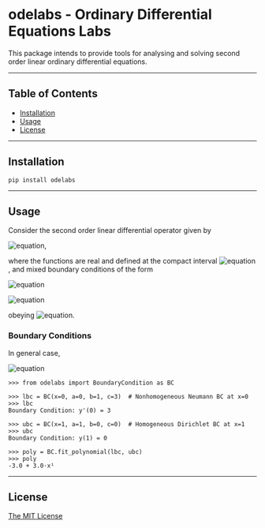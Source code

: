 # odelabs - Ordinary Differential Equations Labs


This package intends to provide tools for analysing and solving second
order linear ordinary differential equations.

----
## Table of Contents

* [Installation](#installation)
* [Usage](#usage)
* [License](#license)


----
## Installation

```shell script
pip install odelabs
```


----
## Usage

Consider the second order linear differential operator given by 

![equation](https://latex.codecogs.com/svg.latex?\large&space;\mathsf{L}y\left(x\right)=p\left(x\right)y^{\prime\prime}\left(x\right)+r\left(x\right)y^\prime\left(x\right)+q\left(x\right)y\left(x\right)),

where the functions are real and defined at the compact interval
![equation](https://latex.codecogs.com/svg.latex?\large&space;\left[x^-,x^+\right]), and mixed
boundary conditions of the form

![equation](https://latex.codecogs.com/svg.latex?\large&space;a^-y\left(x^-\right)+b^-y^{\prime}\left(x^-\right)=c^-) 

![equation](https://latex.codecogs.com/svg.latex?\large&space;a^+y\left(x^+\right)+b^+y^{\prime}\left(x^+\right)=c^+) 

obeying ![equation](https://latex.codecogs.com/svg.latex?\large&space;\left(a^{\pm}\right)^2+\left(b^{\pm}\right)^2\neq0).

### Boundary Conditions

In general case, 

![equation](https://latex.codecogs.com/svg.latex?\large&space;ay\left(x\right)+by^{\prime}\left(x\right)=c) 


```pycon
>>> from odelabs import BoundaryCondition as BC

>>> lbc = BC(x=0, a=0, b=1, c=3)  # Nonhomogeneous Neumann BC at x=0
>>> lbc
Boundary Condition: y'(0) = 3

>>> ubc = BC(x=1, a=1, b=0, c=0)  # Homogeneous Dirichlet BC at x=1
>>> ubc
Boundary Condition: y(1) = 0

>>> poly = BC.fit_polynomial(lbc, ubc)
>>> poly
-3.0 + 3.0·x¹

```

[comment]: <> (<img src="https://latex.codecogs.com/svg.latex?\Large&space;x=\frac{-b\pm\sqrt{b^2-4ac}}{2a}" title="\Large x=\frac{-b\pm\sqrt{b^2-4ac}}{2a}" />)


[comment]: <> (![\Large x=\frac{-b\pm\sqrt{b^2-4ac}}{2a}]&#40;https://latex.codecogs.com/svg.latex?\Large&space;x=\frac{-b\pm\sqrt{b^2-4ac}}{2a}&#41; )

----
## License

[The MIT License](LICENSE)